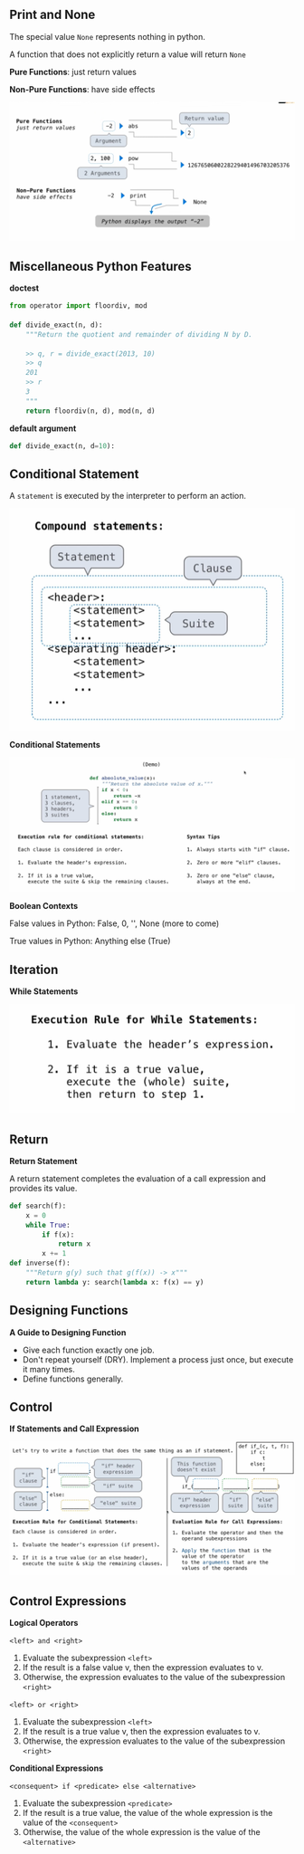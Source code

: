 ## Print and None

The special value `None` represents nothing in python.

A function that does not explicitly return a value will return `None`

**Pure Functions**: just return values

**Non-Pure Functions**: have side effects

![image-20220413095555529](Lecture_3_Control_and_Iteration.assets/image-20220413095555529.png)



## Miscellaneous Python Features

**doctest**

```python
from operator import floordiv, mod

def divide_exact(n, d):
    """Return the quotient and remainder of dividing N by D.
    
    >> q, r = divide_exact(2013, 10)
    >> q
    201
    >> r
    3
    """
    return floordiv(n, d), mod(n, d)
```

**default argument**

```python
def divide_exact(n, d=10):
```



## Conditional Statement

A `statement` is executed by the interpreter to perform an action.

![image-20220413101712829](Lecture_3_Control_and_Iteration.assets/image-20220413101712829.png)

**Conditional Statements**

![image-20220413102040118](Lecture_3_Control_and_Iteration.assets/image-20220413102040118.png)

**Boolean Contexts**

False values in Python: False, 0, '', None (more to come)

True values in Python: Anything else (True)



## Iteration 

**While Statements**

![image-20220413102839366](Lecture_3_Control_and_Iteration.assets/image-20220413102839366.png)



## Return

**Return Statement**

A return statement completes the evaluation of a call expression and provides its value.

```python
def search(f):
    x = 0
    while True:
        if f(x):
            return x
       	x += 1
def inverse(f):
    """Return g(y) such that g(f(x)) -> x"""
    return lambda y: search(lambda x: f(x) == y)
```



## Designing Functions

**A Guide to Designing Function**

- Give each function exactly one job.
- Don't repeat yourself (DRY). Implement a process just once, but execute it many times.
- Define functions generally.



## Control

**If Statements and Call Expression**

![image-20220413110506089](Lecture_3_Control_and_Iteration.assets/image-20220413110506089.png)

## Control Expressions

**Logical Operators**

`<left> and <right>`

1. Evaluate the subexpression `<left>`
2. If the result is a false value v, then the expression evaluates to v.
3. Otherwise, the expression evaluates to the value of the subexpression `<right>`

`<left> or <right>`

1. Evaluate the subexpression `<left>`
2. If the result is a true value v, then the expression evaluates to v.
3. Otherwise, the expression evaluates to the value of the subexpression `<right>`



**Conditional Expressions**

`<consequent> if <predicate> else <alternative>`

1. Evaluate the subexpression `<predicate>`
2. If the result is a true value, the value of the whole expression is the value of the `<consequent>`
3. Otherwise, the value of the whole expression is the value of the `<alternative>`

